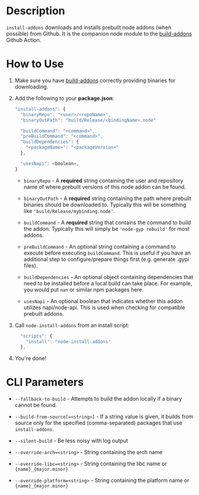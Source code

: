 Description
===========

`install-addons` downloads and installs prebuilt node addons (when possible)
from Github. It is the companion node module to the [build-addons][] Github
Action.

How to Use
==========

1. Make sure you have [build-addons][] correctly providing binaries for
   downloading.

2. Add the following to your **package.json**:

    ```js
    "install-addons": {
      "binaryRepo": "<user>/<repoName>",
      "binaryOutPath": "build/Release/<bindingName>.node"

      "buildCommand": "<command>",
      "preBuildCommand": "<command>",
      "buildDependencies": {
        "<packageName>": "<packageVersion>"
      },

      "usesNapi": <boolean>,
    }
    ```

    * `binaryRepo` - A **required** string containing the user and repository
      name of where prebuilt versions of this node addon can be found.

    * `binaryOutPath` - A **required** string containing the path where prebuilt
      binaries should be downloaded to. Typically this will be something like
      `'build/Release/mybinding.node'`.

    * `buildCommand` - A **required** string that contains the command to
      build the addon. Typically this will simply be `'node-gyp rebuild'` for
      most addons.

    * `preBuildCommand` - An optional string containing a command to execute
      before executing `buildCommand`. This is useful if you have an additional
      step to configure/prepare things first (e.g. generate .gypi files).

    * `buildDependencies` - An optional object containing dependencies that need
      to be installed before a local build can take place. For example, you
      would put `nan` or similar npm packages here.

    * `usesNapi` - An optional boolean that indicates whether this addon
      utilizes napi/node-api. This is used when checking for compatible prebuilt
      addons.


3. Call `node-install-addons` from an install script:

    ```js
      "scripts": {
        "install": "node-install-addons"
      },
    ```

4. You're done!


CLI Parameters
==============

* `--fallback-to-build` - Attempts to build the addon locally if a binary cannot
  be found.

* `--build-from-source[=<string>]` - If a string value is given, it builds from
  source only for the specified (comma-separated) packages that
  use `install-addons`.

* `--silent-build` - Be less noisy with log output

* `--override-arch=<string>` - String containing the arch name

* `--override-libc=<string>` - String containing the libc name
  or `{name}_{major.minor}`

* `--override-platform=<string>` - String containing the platform name
  or `{name}_{major.minor}`


[build-addons]: https://github.com/mscdex/build-addons
